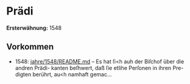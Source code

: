 # Prädi

**Ersterwähnung:** 1548

## Vorkommen
- 1548: [jahre/1548/README.md](../jahre/1548/README.md) – Es hat ſi<h auh der Biſchof über die andren Prädi-
kanten beſhwert, daß ſie etlihe Perſonen in ihren Pre-
digten berührt, au<h namhaft gemac...
